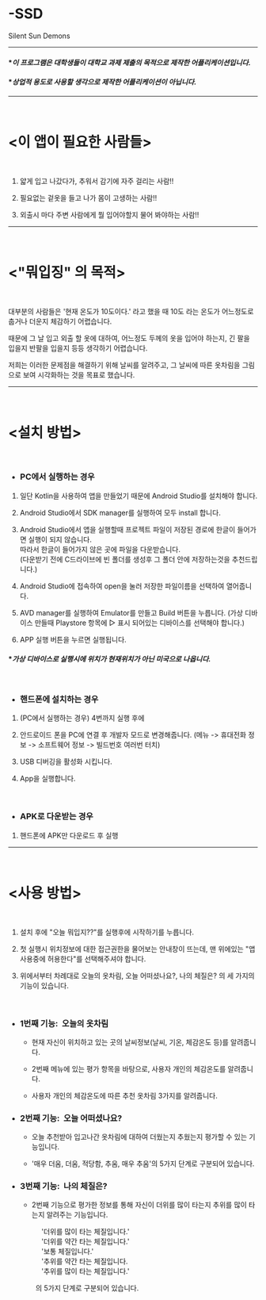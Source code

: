 # -SSD
Silent Sun Demons

----------
#### **이 프로그램은 대학생들이 대학교 과제 제출의 목적으로 제작한 어플리케이션입니다.*

#### **상업적 용도로 사용할 생각으로 제작한 어플리케이션이 아닙니다.*
----------
<br>

# <이 앱이 필요한 사람들>

<br>

1. 얇게 입고 나갔다가, 추워서 감기에 자주 걸리는 사람!!
 
2. 필요없는 겉옷을 들고 나가 몸이 고생하는 사람!!

3. 외출시 마다 주변 사람에게 뭘 입어야할지 물어 봐야하는 사람!!

--------

<br>

# <"뭐입징" 의 목적>

<br>

대부분의 사람들은 '현재 온도가 10도이다.' 라고 했을 때 10도 라는 온도가 어느정도로 춥거나 더운지 체감하기 어렵습니다.

때문에 그 날 입고 외출 할 옷에 대하여, 어느정도 두께의 옷을 입어야 하는지, 긴 팔을 입을지 반팔을 입을지 등등 생각하기 어렵습니다.

저희는 이러한 문제점을 해결하기 위해 날씨를 알려주고, 그 날씨에 따른 옷차림을 그림으로 보여 시각화하는 것을 목표로 했습니다.

-------
<br>

# <설치 방법>

<br>

+ ### PC에서 실행하는 경우  

1. 일단 Kotlin을 사용하여 앱을 만들었기 때문에 Android Studio를 설치해야 합니다.

2. Android Studio에서 SDK manager를 실행하여 모두 install 합니다.

3. Android Studio에서 앱을 실행할때 프로젝트 파일이 저장된 경로에 한글이 들어가면 실행이 되지 않습니다. <br>
따라서 한글이 들어가지 않은 곳에 파일을 다운받습니다. <br>
(다운받기 전에 C드라이브에 빈 폴더를 생성후 그 폴더 안에 저장하는것을 추천드립니다.)

4. Android Studio에 접속하여 open을 눌러 저장한 파일이름을 선택하여 열어줍니다.

5. AVD manager를 실행하여 Emulator를 만들고 Build 버튼을 누릅니다. (가상 디바이스 만들때 Playstore 항목에 ▷ 표시 되어있는 디바이스를 선택해야 합니다.)

6. APP 실행 버튼을 누르면 실행됩니다.

 #### **가상 디바이스로 실행시에 위치가 현재위치가 아닌 미국으로 나옵니다.*

<br>

+ ### 핸드폰에 설치하는 경우
  
 1. (PC에서 실행하는 경우) 4번까지 실행 후에

 2. 안드로이드 폰을 PC에 연결 후 개발자 모드로 변경해줍니다. (메뉴 -> 휴대전화 정보 -> 소프트웨어 정보 -> 빌드번호 여러번 터치)
 
 3. USB 디버깅을 활성화 시킵니다.
 
 4. App을 실행합니다.
 
 <br>
 
 + ### APK로 다운받는 경우
 
 1. 핸드폰에 APK만 다운로드 후 실행

---------

<br>

# <사용 방법>

<br>

1. 설치 후에 "오늘 뭐입지??"를 실행후에 시작하기를 누릅니다.

2. 첫 실행시 위치정보에 대한 접근권한을 물어보는 안내창이 뜨는데, 맨 위에있는 "앱 사용중에 허용한다"를 선택해주셔야 합니다.

3. 위에서부터 차례대로 오늘의 옷차림, 오늘 어떠셨나요?, 나의 체질은? 의 세 가지의 기능이 있습니다.
<br>

+ ### 1번째 기능:&nbsp;&nbsp;오늘의 옷차림
  - 현재 자신이 위치하고 있는 곳의 날씨정보(날씨, 기온, 체감온도 등)를 알려줍니다.
  
  - 2번째 메뉴에 있는 평가 항목을 바탕으로, 사용자 개인의 체감온도를 알려줍니다.
  
  - 사용자 개인의 체감온도에 따른 추천 옷차림 3가지를 알려줍니다.
  

+ ### 2번째 기능:&nbsp;&nbsp;오늘 어떠셨나요?
  - 오늘 추천받아 입고나간 옷차림에 대하여 더웠는지 추웠는지 평가할 수 있는 기능입니다.

  - '매우 더움, 더움, 적당함, 추움, 매우 추움'의 5가지 단계로 구분되어 있습니다.

+ ### 3번째 기능:&nbsp;&nbsp;나의 체질은?
  - 2번째 기능으로 평가한 정보를 통해 자신이 더위를 많이 타는지 추위를 많이 타는지 알려주는 기능입니다.

 &nbsp; &nbsp; &nbsp; &nbsp; &nbsp; &nbsp; &nbsp; &nbsp; &nbsp;'더위를 많이 타는 체질입니다.'  
 &nbsp; &nbsp; &nbsp; &nbsp; &nbsp; &nbsp; &nbsp; &nbsp; &nbsp;'더위를 약간 타는 체질입니다.'  
 &nbsp; &nbsp; &nbsp; &nbsp; &nbsp; &nbsp; &nbsp; &nbsp; &nbsp;'보통 체질입니다.'  
 &nbsp; &nbsp; &nbsp; &nbsp; &nbsp; &nbsp; &nbsp; &nbsp; &nbsp;'추위를 약간 타는 체질입니다.  
 &nbsp; &nbsp; &nbsp; &nbsp; &nbsp; &nbsp; &nbsp; &nbsp; &nbsp;'추위를 많이 타는 체질입니다.'
 
 &nbsp; &nbsp; &nbsp; &nbsp; &nbsp; &nbsp; &nbsp; 의 5가지 단계로 구분되어 있습니다.


